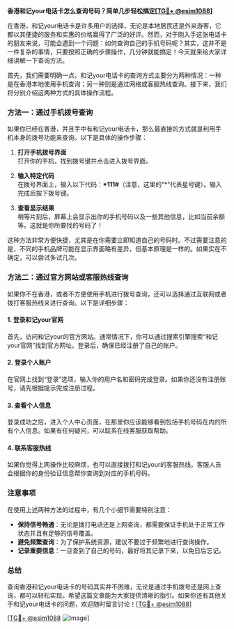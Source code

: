 **香港和记your电话卡怎么查询号码？简单几步轻松搞定[[TG💪+ @esim1088](https://t.me/s/esim1088)]**

在香港，和记your电话卡是许多用户的选择，无论是本地居民还是外来游客，它都以其便捷的服务和实惠的价格赢得了广泛的好评。然而，对于刚入手这张电话卡的朋友来说，可能会遇到一个问题：如何查询自己的手机号码呢？其实，这并不是一件复杂的事情，只要按照正确的步骤操作，几分钟就能搞定！今天就来给大家详细讲解一下查询方法。

首先，我们需要明确一点，和记your电话卡的查询方式主要分为两种情况：一种是在香港本地使用手机查询；另一种则是通过网络或客服热线查询。接下来，我们将分别介绍这两种方式的具体操作流程。

### 方法一：通过手机拨号查询

如果你已经在香港，并且手中有和记your电话卡，那么最直接的方式就是利用手机本身的拨号功能来查询。以下是具体的操作步骤：

1. **打开手机拨号界面**  
   打开你的手机，找到拨号键并点击进入拨号界面。

2. **输入特定代码**  
   在拨号界面上，输入以下代码：**\*111#**（注意，这里的“\*”代表星号键）。输入完成后按下拨号键。

3. **查看显示结果**  
   稍等片刻后，屏幕上会显示出你的手机号码以及一些其他信息，比如当前余额等。这就是你所要找的号码了！

这种方法非常方便快捷，尤其是在你需要立即知道自己的号码时。不过需要注意的是，不同的手机品牌可能在显示界面略有差异，但基本原理是一样的。如果实在不确定，可以尝试多试几次。

### 方法二：通过官方网站或客服热线查询

如果你不在香港，或者不方便使用手机进行拨号查询，还可以选择通过互联网或者拨打客服热线来进行查询。以下是详细步骤：

#### 1. 登录和记your官网
首先，访问和记your的官方网站。通常情况下，你可以通过搜索引擎搜索“和记your官网”找到官方网址。登录后，确保已经注册了自己的账户。

#### 2. 登录个人账户
在官网上找到“登录”选项，输入你的用户名和密码完成登录。如果你还没有注册账号，请先根据提示完成注册过程。

#### 3. 查看个人信息
登录成功之后，进入个人中心页面，在那里你应该能够看到包括手机号码在内的所有个人信息。如果有任何疑问，可以联系在线客服获取帮助。

#### 4. 联系客服热线
如果你觉得上网操作比较麻烦，也可以直接拨打和记your的客服热线。客服人员会根据你的身份验证信息帮你查询到对应的手机号码。

### 注意事项

在使用上述两种方法的过程中，有几个小细节需要特别注意：

- **保持信号畅通**：无论是拨打电话还是上网查询，都需要保证手机处于正常工作状态并且有足够的信号覆盖。
- **避免频繁查询**：为了保护系统资源，建议不要过于频繁地进行查询操作。
- **记录重要信息**：一旦查到了自己的号码，最好将其记录下来，以免日后忘记。

### 总结

查询香港和记your电话卡的号码其实并不困难，无论是通过手机拨号还是网上查询，都可以轻松实现。希望这篇文章能为大家提供清晰的指引。如果你还有其他关于和记your电话卡的问题，欢迎随时留言讨论！[[TG💪+ @esim1088](https://t.me/s/esim1088)]

[[TG💪+ @esim1088](https://t.me/s/esim1088) ![Image](https://i.postimg.cc/4NQfJmqS/Snipaste-2025-05-13-00-14-12.png)]